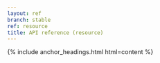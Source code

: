 ```yaml
---
layout: ref
branch: stable
ref: resource
title: API reference (resource)
---
```

{% include anchor_headings.html html=content %}